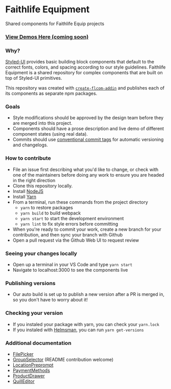 # Faithlife Equipment

Shared components for Faithlife Equip projects

### [View Demos Here (coming soon)](https://git.faithlife.dev/Logos/FaithlifeEquipment)

### Why?

[Styled-UI](https://github.com/Faithlife/styled-ui/) provides basic building block components that default to the correct fonts, colors, and spacing according to our style guidelines.
Faithlife Equipment is a shared repository for complex components that are built on top of Styled-UI primitives.

This repository was created with [`create-flcom-addin`](https://git.faithlife.dev/Logos/create-flcom-addin) and publishes each of its components as separate npm packages.

### Goals

- Style modifications should be approved by the design team before they are merged into this project.
- Components should have a prose description and live demo of different component states (using real data).
- Commits should use [conventional commit tags](https://www.conventionalcommits.org/en/v1.0.0/) for automatic versioning and changelogs.

### How to contribute

- File an issue first describing what you'd like to change, or check with one of the maintainers before doing any work to ensure you are headed in the right direction
- Clone this repository locally.
- Install [NodeJS](https://nodejs.org/en/download/)
- Install [Yarn](https://yarnpkg.com/lang/en/docs/install/)
- From a terminal, run these commands from the project directory
  - `yarn` to restore packages
  - `yarn build` to build webpack
  - `yarn start` to start the development environment
  - `yarn lint` to fix style errors before committing
- When you're ready to commit your work, create a new branch for your contribution, and then sync your branch with Github
- Open a pull request via the Github Web UI to request review

### Seeing your changes locally

- Open up a terminal in your VS Code and type `yarn start`
- Navigate to localhost:3000 to see the components live

### Publishing versions
- Our auto build is set up to publish a new version after a PR is merged in, so you don't have to worry about it!

### Checking your version
- If you instaled your package with yarn, you can check your `yarn.lock`
- If you instaled with [Helmsman](https://git.faithlife.dev/Logos/helmsman), you can run `yarn get-versions`

### Additional documentation

- [FilePicker](https://git.faithlife.dev/Logos/FaithlifeEquipment/tree/master/packages/file-picker)
- [GroupSelector](https://git.faithlife.dev/Logos/FaithlifeEquipment/tree/master/packages/group-selector) (README contribution welcome)
- [LocationPreprompt](https://git.faithlife.dev/Logos/FaithlifeEquipment/tree/master/packages/location-preprompt)
- [PaymentMethods](https://git.faithlife.dev/Logos/FaithlifeEquipment/tree/master/packages/payment-methods)
- [ProductDrawer](https://git.faithlife.dev/Logos/FaithlifeEquipment/tree/master/packages/product-drawer)
- [QuillEditor](https://git.faithlife.dev/Logos/FaithlifeEquipment/tree/master/packages/quill-editor)
